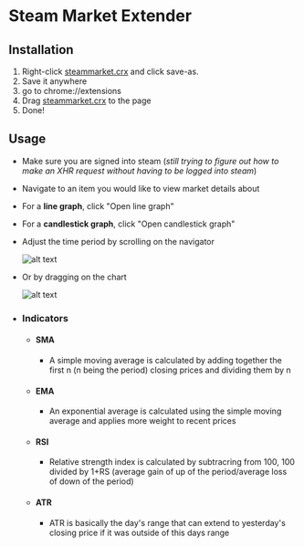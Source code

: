 # Steam Market Extender
## Installation
1. Right-click [steammarket.crx](./steammarket.crx) and click save-as.
2. Save it anywhere
3. go to chrome://extensions
4. Drag [steammarket.crx](./steammarket.crx) to the page
5. Done!

## Usage
* Make sure you are signed into steam (*still trying to figure out how to make an XHR request without having to be logged into steam*)
* Navigate to an item you would like to view market details about
* For a **line graph**, click "Open line graph"
* For a **candlestick graph**, click "Open candlestick graph"
* Adjust the time period by scrolling on the navigator

  ![alt text][navigator]

[navigator]: https://i.imgur.com/lqLv8J9.gif "Navigator Scrolling"
 * Or by dragging on the chart
  
   ![alt text][dragchart]
   
   [dragchart]: https://i.imgur.com/ZEdKLxh.gif "Chart scrolling"
   

* ### Indicators
  * #### SMA
     * A simple moving average is calculated by adding together the first n (n being the period) closing prices and dividing them by n
  * #### EMA
     * An exponential average is calculated using the simple moving average and applies more weight to recent prices
  * #### RSI
     * Relative strength index is calculated by subtracring from 100, 100 divided by 1+RS (average gain of up of the period/average loss of down of the period)
  * #### ATR
     * ATR is basically the day's range that can extend to yesterday's closing price if it was outside of this days range
    
